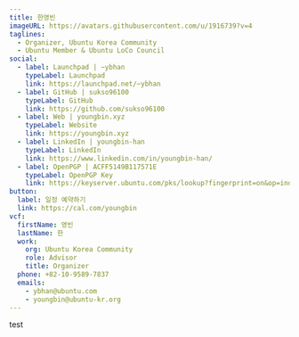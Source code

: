 ```yaml
---
title: 한영빈
imageURL: https://avatars.githubusercontent.com/u/1916739?v=4
taglines:
  - Organizer, Ubuntu Korea Community
  - Ubuntu Member & Ubuntu LoCo Council
social:
  - label: Launchpad | ~ybhan
    typeLabel: Launchpad
    link: https://launchpad.net/~ybhan
  - label: GitHub | sukso96100
    typeLabel: GitHub
    link: https://github.com/sukso96100
  - label: Web | youngbin.xyz
    typeLabel: Website
    link: https://youngbin.xyz
  - label: LinkedIn | youngbin-han
    typeLabel: LinkedIn
    link: https://www.linkedin.com/in/youngbin-han/
  - label: OpenPGP | ACFF5149B117571E
    typeLabel: OpenPGP Key
    link: https://keyserver.ubuntu.com/pks/lookup?fingerprint=on&op=index&search=0x22BE56487B69D6CDF99D45AFACFF5149B117571E
button:
  label: 일정 예약하기
  link: https://cal.com/youngbin
vcf:
  firstName: 영빈
  lastName: 한
  work:
    org: Ubuntu Korea Community
    role: Advisor
    title: Organizer
  phone: +82-10-9589-7837
  emails:
    - ybhan@ubuntu.com
    - youngbin@ubuntu-kr.org
---
```

test